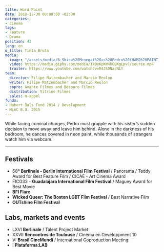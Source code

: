 ```yaml
---
title: Hard Paint
date: 2018-12-30 00:00:00 -02:00
categories:
- cinema
tags:
- Feature
- Drama
position: 43
lang: en
o_title: Tinta Bruta
media:
  image: "/assets/media/6-Shico%20Menegat%20as%20Pedro%20(HARD%20PAINT).jpg"
  video: https://media.giphy.com/media/1xOyKpKW4hCQXgLpvC/source.mp4
  trailer: https://www.youtube.com/watch?v=M4JSDNacNLY
team:
  director: Filipe Matzembacher and Marcio Reolon
  writer: Filipe Matzembacher and Marcio Reolon
  copro: Avante Filmes and Besouro Filmes
  distribution: Vitrine Filmes
  sales: m-appel
funds:
- Hubert Bals Fund 2014 / Development
- MinC B.O. 2015
---
```


While facing criminal charges, Pedro must grapple with his sister’s sudden decision to move away and leave him behind. Alone in the darkness of his bedroom, he dances covered in neon paint, while thousands of strangers watch him via webcam.

---
## Festivals
* 68ª **Berlinale - Berlin International Film Festival** / Panorama / Teddy Award for Best Feature Film / CICAE - Art Cinema Award
* FICG33 - **Guadalajara International Film Festival** / Maguey Award for Best Movie 
* **BFI Flare**
* **Wicked Queer: The Boston LGBT Film Festival** / Best Narrative Film
* **OUTshine Film Festival**

## Labs, markets and events
* LXVI **Berlinale** / Talent Project Market
* XXVII **Rencontres de Toulouse** / Cinéma en Developpment 10
* VI **Brasil CineMundi** / International Coproduction Meeting
* I **Plataforma:LAB**
